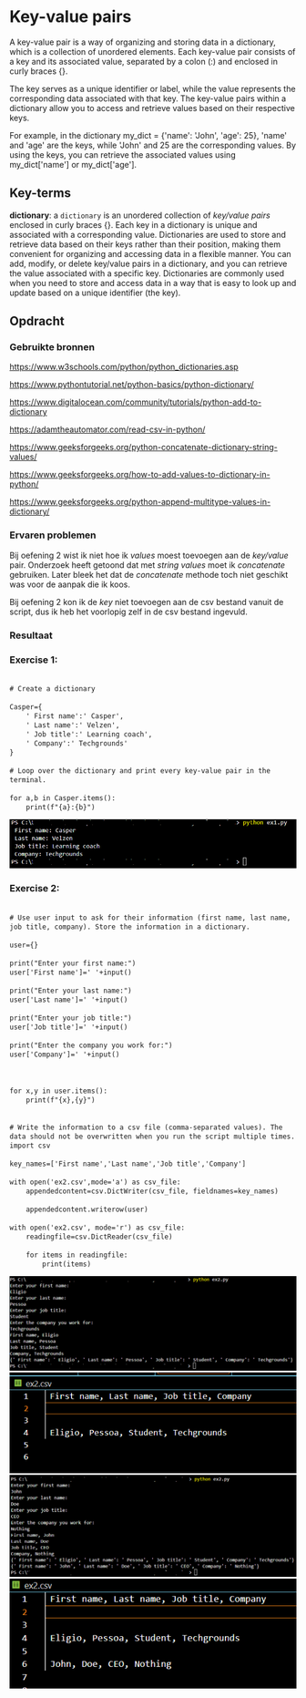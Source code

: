 # Key-value pairs

A key-value pair is a way of organizing and storing data in a dictionary, which is a collection of unordered elements. Each key-value pair consists of a key and its associated value, separated by a colon (:) and enclosed in curly braces {}.

The key serves as a unique identifier or label, while the value represents the corresponding data associated with that key. The key-value pairs within a dictionary allow you to access and retrieve values based on their respective keys.

For example, in the dictionary my_dict = {'name': 'John', 'age': 25}, 'name' and 'age' are the keys, while 'John' and 25 are the corresponding values. By using the keys, you can retrieve the associated values using my_dict['name'] or my_dict['age'].



## Key-terms

**dictionary**: a `dictionary` is an unordered collection of _key/value pairs_ enclosed in curly braces {}. Each key in a dictionary is unique and associated with a corresponding value. Dictionaries are used to store and retrieve data based on their keys rather than their position, making them convenient for organizing and accessing data in a flexible manner. You can add, modify, or delete key/value pairs in a dictionary, and you can retrieve the value associated with a specific key. Dictionaries are commonly used when you need to store and access data in a way that is easy to look up and update based on a unique identifier (the key).

## Opdracht
### Gebruikte bronnen

https://www.w3schools.com/python/python_dictionaries.asp

https://www.pythontutorial.net/python-basics/python-dictionary/

https://www.digitalocean.com/community/tutorials/python-add-to-dictionary

https://adamtheautomator.com/read-csv-in-python/

https://www.geeksforgeeks.org/python-concatenate-dictionary-string-values/

https://www.geeksforgeeks.org/how-to-add-values-to-dictionary-in-python/

https://www.geeksforgeeks.org/python-append-multitype-values-in-dictionary/



### Ervaren problemen

Bij oefening 2 wist ik niet hoe ik _values_ moest toevoegen aan de _key/value_ pair. Onderzoek heeft getoond dat met _string values_ moet ik _concatenate_ gebruiken. Later bleek het dat de _concatenate_ methode toch niet geschikt was voor de aanpak die ik koos.

Bij oefening 2 kon ik de _key_ niet toevoegen aan de csv bestand vanuit de script, dus ik heb het voorlopig zelf in de csv bestand ingevuld.

### Resultaat

### Exercise 1:

```

# Create a dictionary

Casper={
    ' First name':' Casper',
    ' Last name':' Velzen',
    ' Job title':' Learning coach',
    ' Company':' Techgrounds'
}

# Loop over the dictionary and print every key-value pair in the terminal.

for a,b in Casper.items():
    print(f"{a}:{b}")

```
![prg08ex1](https://github.com/techgrounds/techgrounds-EligioPessoa/blob/main/00_includes/prg08ex1.png)



### Exercise 2:

```

# Use user input to ask for their information (first name, last name, job title, company). Store the information in a dictionary.

user={}

print("Enter your first name:")
user['First name']=' '+input()

print("Enter your last name:")
user['Last name']=' '+input()

print("Enter your job title:")
user['Job title']=' '+input()

print("Enter the company you work for:")
user['Company']=' '+input()



for x,y in user.items():
    print(f"{x},{y}")


# Write the information to a csv file (comma-separated values). The data should not be overwritten when you run the script multiple times.
import csv

key_names=['First name','Last name','Job title','Company']

with open('ex2.csv',mode='a') as csv_file:
    appendedcontent=csv.DictWriter(csv_file, fieldnames=key_names)

    appendedcontent.writerow(user)

with open('ex2.csv', mode='r') as csv_file:
    readingfile=csv.DictReader(csv_file)

    for items in readingfile:
        print(items)

```

![prg08ex2a](https://github.com/techgrounds/techgrounds-EligioPessoa/blob/main/00_includes/prg08ex2a.png)
![prg08ex2b](https://github.com/techgrounds/techgrounds-EligioPessoa/blob/main/00_includes/prg08ex2b.png)
![prg08ex2c](https://github.com/techgrounds/techgrounds-EligioPessoa/blob/main/00_includes/prg08ex2c.png)
![prg08ex2d](https://github.com/techgrounds/techgrounds-EligioPessoa/blob/main/00_includes/prg08ex2d.png)
